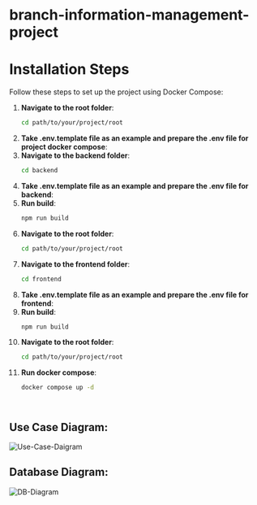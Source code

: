 # branch-information-management-project

# Installation Steps

Follow these steps to set up the project using Docker Compose:

1. **Navigate to the root folder**:
   ```sh
   cd path/to/your/project/root
2. **Take .env.template file as an example and prepare the .env file for project docker compose**:
3. **Navigate to the backend folder**:
   ```sh
   cd backend
4. **Take .env.template file as an example and prepare the .env file for backend**:
5. **Run build**:
   ```sh
   npm run build
6. **Navigate to the root folder**:
   ```sh
   cd path/to/your/project/root
7. **Navigate to the frontend folder**:
   ```sh
   cd frontend
8. **Take .env.template file as an example and prepare the .env file for frontend**:
9. **Run build**:
   ```sh
   npm run build

10. **Navigate to the root folder**:
     ```sh
     cd path/to/your/project/root
11. **Run docker compose**:
     ```sh
     docker compose up -d




## Use Case Diagram:
![Use-Case-Daigram](https://github.com/rezanicgil/branch-information-management-project/assets/57828478/b68f0ddf-2930-4ca5-b2cc-f56c73b6b37f)

## Database Diagram:

![DB-Diagram](https://github.com/rezanicgil/branch-information-management-project/assets/57828478/7ea67ed9-10c3-4b19-b065-dcc5caeeb861)
